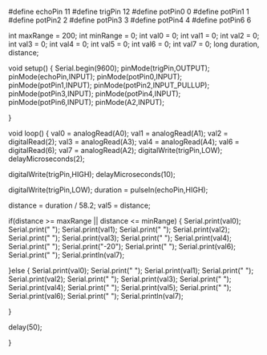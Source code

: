 #define echoPin 11
#define trigPin 12
#define potPin0 0
#define potPin1 1
#define potPin2 2
#define potPin3 3
#define potPin4 4
#define potPin6 6


int maxRange = 200;
int minRange = 0;
int val0 = 0;
int val1 = 0;
int val2 = 0;
int val3 = 0;
int val4 = 0;
int val5 = 0;
int val6 = 0;
int val7 = 0;
long duration, distance;


void setup() {
  Serial.begin(9600);
  pinMode(trigPin,OUTPUT);
  pinMode(echoPin,INPUT);
  pinMode(potPin0,INPUT);
  pinMode(potPin1,INPUT);
  pinMode(potPin2,INPUT_PULLUP);
  pinMode(potPin3,INPUT);
  pinMode(potPin4,INPUT);
  pinMode(potPin6,INPUT);
  pinMode(A2,INPUT);
  
}

void loop() {
 val0 = analogRead(A0);
 val1 = analogRead(A1);
 val2 = digitalRead(2);
 val3 = analogRead(A3);
 val4 = analogRead(A4);
 val6 = digitalRead(6);
 val7 = analogRead(A2);
 digitalWrite(trigPin,LOW);
 delayMicroseconds(2);

 digitalWrite(trigPin,HIGH);
 delayMicroseconds(10);

 digitalWrite(trigPin,LOW);
 duration = pulseIn(echoPin,HIGH);

 distance = duration / 58.2;
 val5 = distance;

 if(distance >= maxRange || distance <= minRange) {
  Serial.print(val0);
   Serial.print(" ");
   Serial.print(val1);
   Serial.print(" ");
   Serial.print(val2);
   Serial.print(" ");
   Serial.print(val3);
   Serial.print(" ");
   Serial.print(val4);
   Serial.print(" ");
   Serial.print("-20");
   Serial.print(" ");
   Serial.print(val6);
   Serial.print(" ");
   Serial.println(val7);
  
 }else {
   Serial.print(val0);
   Serial.print(" ");
   Serial.print(val1);
   Serial.print(" ");
   Serial.print(val2);
   Serial.print(" ");
   Serial.print(val3);
   Serial.print(" ");
   Serial.print(val4);
   Serial.print(" ");
   Serial.print(val5);
   Serial.print(" ");
   Serial.print(val6);
   Serial.print(" ");
   Serial.println(val7);
  
  }

  delay(50);
 


}